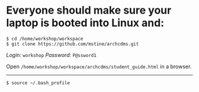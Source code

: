 # Everyone should make sure your laptop is booted into Linux and:

```
$ cd /home/workshop/workspace
$ git clone https://github.com/mstine/archcdms.git
```

*Login:* `workshop`
*Password:* `P@ssword1`

Open `/home/workshop/workspace/archcdms/student_guide.html` in a browser.

---

```
$ source ~/.bash_profile
```
